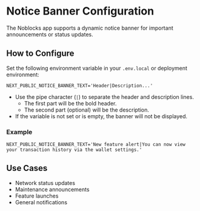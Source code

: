 # Notice Banner Configuration

The Noblocks app supports a dynamic notice banner for important announcements or status updates.

## How to Configure

Set the following environment variable in your `.env.local` or deployment environment:

```env
NEXT_PUBLIC_NOTICE_BANNER_TEXT='Header|Description...'
```

- Use the pipe character (`|`) to separate the header and description lines.
  - The first part will be the bold header.
  - The second part (optional) will be the description.
- If the variable is not set or is empty, the banner will not be displayed.

### Example

```env
NEXT_PUBLIC_NOTICE_BANNER_TEXT='New feature alert|You can now view your transaction history via the wallet settings.'
```

## Use Cases

- Network status updates
- Maintenance announcements
- Feature launches
- General notifications
